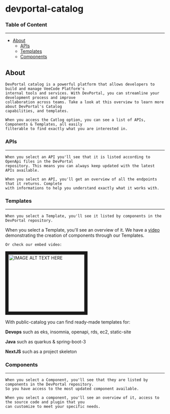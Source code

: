 # devportal-catalog

### Table of Content
------------
- [About](#about)    
  - [APIs](#api)
  - [Templates](#templates)
  - [Components](#components)

## About 

    DevPortal catalog is a powerful platform that allows developers to build and manage VeeCode Platform's 
    internal tools and services. With DevPortal, you can streamline your development process and improve 
    collaboration across teams. Take a look at this overview to learn more about DevPortal's Catalog 
    capabilities, and templates.
    
    When you access the Catlog option, you can see a list of APIs, Components & Templates, all easily 
    filterable to find exactly what you are interested in.
    
### APIs
---------

    When you select an API you'll see that it is listed according to OpenApi files in the DevPortal 
    repository. This means you can always keep updated with the latest APIs available. 
    
    When you select an API, you'll get an overview of all the endpoints that it returns. Complete 
    with informations to help you understand exactly what it works with.
    
### Templates
--------------

    When you select a Template, you'll see it listed by components in the DevPortal repository.
    
   When you select a Template, you'll see an overview of it. We have a [video](https://www.youtube.com/watch?v=2KX8fFaoIAk) 
   demonstrating the creation of components through our Templates.
   
    Or check our embed video:
   
   <a href="http://www.youtube.com/watch?feature=player_embedded&v=2KX8fFaoIAk" target="_blank">
  <img src="http://img.youtube.com/vi/2KX8fFaoIAk/0.jpg" alt="IMAGE ALT TEXT HERE" width="240" height="180" border="10" /></a>

   With public-catalog you can find ready-made templates for:
   
   **Devops** such as eks, insomnia, openapi, rds, ec2, static-site

   **Java** such as quarkus & spring-boot-3

   **NextJS** such as a project skeleton

   
### Components
-----------

    When you select a Component, you'll see that they are listed by components in the DevPortal repository.
    So you have access to the most updated component available.
   
    When you select a component, you'll see an overview of it, access to the source code and plugin that you 
    can customize to meet your specific needs.
    
    

